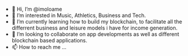 - 👋 Hi, I’m @imoloame
- 👀 I’m interested in Music, Athletics, Business and Tech.
- 🌱 I’m currently learning how to build my blockchain, to facilitate all the differrent business and leisure models i have for income generation.
- 💞️ I’m looking to collaborate on app developments as well as different blockchain based applications.
- 📫 How to reach me ...

<!---
imoloame/imoloame is a ✨ special ✨ repository because its `README.md` (this file) appears on your GitHub profile.
You can click the Preview link to take a look at your changes.
--->
